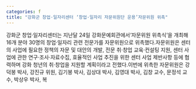 ```yaml
---
categories: f
title: "강화군 창업·일자리센터 ‘창업·일자리 자문위원단 운용’자문위원 위촉"
---
```

강화군 창업·일자리센터는 지난달 24일 강화문예회관에서‘자문위원 위촉식’을 개최해 16개 분야 30명의 창업·일자리 관련 전문가를 자문위원으로 위촉했다.자문위원은 센터의 사업에 필요한 정책의 자문 및 대안의 개발, 전문 취·창업 교육·컨설팅 지원, 센터 사업에 관한 연구·조사·자료수집, 효율적인 사업 추진을 위한 센터 사업 제반사항 등에 협력하며 강화 청년의 취·창업을 지원할 계획이라고 전했다.이번에 위촉한 자문위원은 강덕봉 박사, 강진규 위원, 김기봉 박사, 김상대 박사, 김영대 박사, 김창 교수, 문정석 교수, 박상우 박사, 복